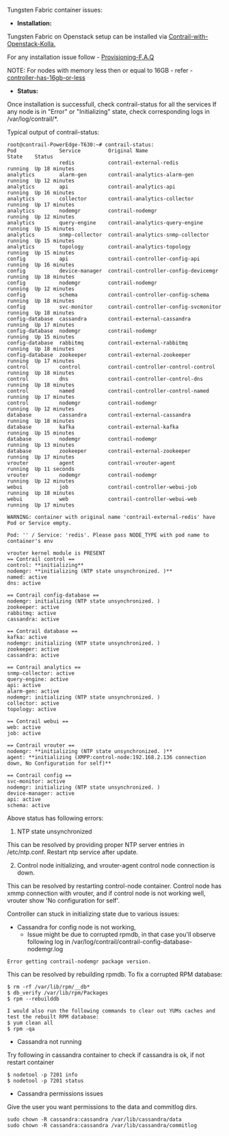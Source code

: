 Tungsten Fabric container issues:


- **Installation:**

Tungsten Fabric on Openstack setup can be installed via [Contrail-with-Openstack-Kolla.](https://github.com/Juniper/contrail-ansible-deployer/wiki/Contrail-with-Openstack-Kolla)

For any installation issue follow - [Provisioning-F.A.Q](https://github.com/Juniper/contrail-ansible-deployer/wiki/Provisioning-F.A.Q)

NOTE: For nodes with memory less then or equal to 16GB - refer - [controller-has-16gb-or-less](https://github.com/Juniper/contrail-ansible-deployer/wiki/Provisioning-F.A.Q#12-vm-for-controller-has-16gb-or-less-demo-version-setup-is-not-stable-all-memory-is-consumed-by-several-java-apps)

- **Status:**

Once installation is successfull, check contrail-status for all the services
If any node is in "Error" or "Initializing" state, check corresponding logs in /var/log/contrail/*.

Typical output of contrail-status:
```
root@contrail-PowerEdge-T630:~# contrail-status:
Pod              Service         Original Name                          State    Status
                 redis           contrail-external-redis                running  Up 18 minutes
analytics        alarm-gen       contrail-analytics-alarm-gen           running  Up 12 minutes
analytics        api             contrail-analytics-api                 running  Up 16 minutes
analytics        collector       contrail-analytics-collector           running  Up 17 minutes
analytics        nodemgr         contrail-nodemgr                       running  Up 12 minutes
analytics        query-engine    contrail-analytics-query-engine        running  Up 15 minutes
analytics        snmp-collector  contrail-analytics-snmp-collector      running  Up 15 minutes
analytics        topology        contrail-analytics-topology            running  Up 15 minutes
config           api             contrail-controller-config-api         running  Up 16 minutes
config           device-manager  contrail-controller-config-devicemgr   running  Up 18 minutes
config           nodemgr         contrail-nodemgr                       running  Up 12 minutes
config           schema          contrail-controller-config-schema      running  Up 18 minutes
config           svc-monitor     contrail-controller-config-svcmonitor  running  Up 18 minutes
config-database  cassandra       contrail-external-cassandra            running  Up 17 minutes
config-database  nodemgr         contrail-nodemgr                       running  Up 15 minutes
config-database  rabbitmq        contrail-external-rabbitmq             running  Up 18 minutes
config-database  zookeeper       contrail-external-zookeeper            running  Up 17 minutes
control          control         contrail-controller-control-control    running  Up 18 minutes
control          dns             contrail-controller-control-dns        running  Up 18 minutes
control          named           contrail-controller-control-named      running  Up 17 minutes
control          nodemgr         contrail-nodemgr                       running  Up 12 minutes
database         cassandra       contrail-external-cassandra            running  Up 18 minutes
database         kafka           contrail-external-kafka                running  Up 15 minutes
database         nodemgr         contrail-nodemgr                       running  Up 13 minutes
database         zookeeper       contrail-external-zookeeper            running  Up 17 minutes
vrouter          agent           contrail-vrouter-agent                 running  Up 11 seconds
vrouter          nodemgr         contrail-nodemgr                       running  Up 12 minutes
webui            job             contrail-controller-webui-job          running  Up 18 minutes
webui            web             contrail-controller-webui-web          running  Up 17 minutes

WARNING: container with original name 'contrail-external-redis' have Pod or Service empty.

Pod: '' / Service: 'redis'. Please pass NODE_TYPE with pod name to container's env

vrouter kernel module is PRESENT
== Contrail control ==
control: **initializing**
nodemgr: **initializing (NTP state unsynchronized. )**
named: active
dns: active

== Contrail config-database ==
nodemgr: initializing (NTP state unsynchronized. )
zookeeper: active
rabbitmq: active
cassandra: active

== Contrail database ==
kafka: active
nodemgr: initializing (NTP state unsynchronized. )
zookeeper: active
cassandra: active

== Contrail analytics ==
snmp-collector: active
query-engine: active
api: active
alarm-gen: active
nodemgr: initializing (NTP state unsynchronized. )
collector: active
topology: active

== Contrail webui ==
web: active
job: active

== Contrail vrouter ==
nodemgr: **initializing (NTP state unsynchronized. )**
agent: **initializing (XMPP:control-node:192.168.2.136 connection down, No Configuration for self)**

== Contrail config ==
svc-monitor: active
nodemgr: initializing (NTP state unsynchronized. )
device-manager: active
api: active
schema: active

```

Above status has following errors:
1. NTP state unsynchronized

This can be resolved by providing proper NTP server entries in /etc/ntp.conf. Restart ntp service after update.

2. Control node initializing, and vrouter-agent control node connection is down.

This can be resolved by restarting control-node container. Control node has xmmp connection with vrouter, and if 
control node is not working well, vrouter show 'No configuration for self'.

Controller can stuck in initializing state due to various issues:

  - Cassandra for config node is not working, 
    - Issue might be due to corrupted rpmdb, in that case you'll observe following log in /var/log/contrail/contrail-config-database-nodemgr.log

```
Error getting contrail-nodemgr package version.
```

This can be resolved by rebuilding rpmdb. To fix a corrupted RPM database:
```
$ rm -rf /var/lib/rpm/__db*
$ db_verify /var/lib/rpm/Packages
$ rpm --rebuilddb

I would also run the following commands to clear out YUMs caches and test the rebuilt RPM database:
$ yum clean all
$ rpm -qa
```

  - Cassandra not running
  
Try following in cassandra container to check if cassandra is ok, if not restart container
```
$ nodetool -p 7201 info
$ nodetool -p 7201 status
```

  - Cassandra permissions issues
  
Give the user you want permissions to the data and commitlog dirs.
```
sudo chown -R cassandra:cassandra /var/lib/cassandra/data
sudo chown -R cassandra:cassandra /var/lib/cassandra/commitlog
```


